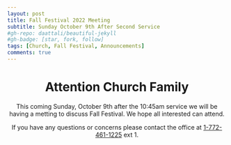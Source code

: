 ```yaml
---
layout: post
title: Fall Festival 2022 Meeting
subtitle: Sunday October 9th After Second Service
#gh-repo: daattali/beautiful-jekyll
#gh-badge: [star, fork, follow]
tags: [Church, Fall Festival, Announcements]
comments: true
---
```

<center>

<h1>Attention Church Family</h1>

<p>This coming Sunday, October 9th after the 10:45am service we will be having a metting to discuss Fall Festival. We hope all interested can attend.<br />

If you have any questions or concerns please contact the office at <a href="tel:+17724611225">1-772-461-1225</a> ext 1.<br /></p>
